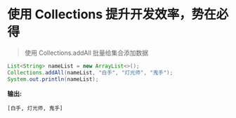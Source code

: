# 使用 Collections 提升开发效率，势在必得  

> 使用 Collections.addAll 批量给集合添加数据

```java
List<String> nameList = new ArrayList<>();
Collections.addAll(nameList, "白手", "灯光师", "鬼手");
System.out.println(nameList);
```
**输出:**

```
[白手, 灯光师, 鬼手]
```

